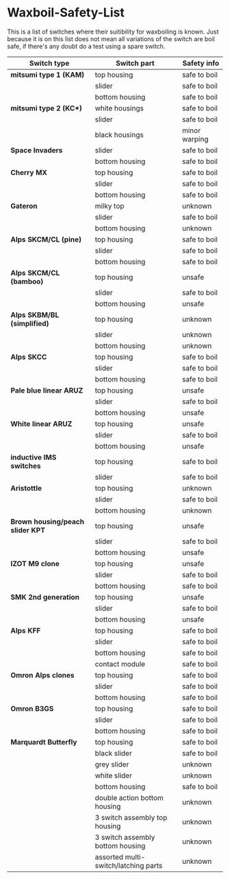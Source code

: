 # Waxboil-Safety-List

This is a list of switches where their suitibility for waxboiling is known. Just because it is on this list does not mean all variations of the switch are boil safe, if there's any doubt do a test using a spare switch.

**Switch type** | **Switch part** | **Safety info**
--|--|--
**mitsumi type 1 (KAM)** | top housing | safe to boil
| | slider | safe to boil
| | bottom housing  | safe to boil
 **mitsumi type 2 (KC\*)** | white housings | safe to boil 
| | slider          | safe to boil    
| | black housings  | minor warping   
**Space Invaders** | slider          | safe to boil    
| | bottom housing  | safe to boil    
**Cherry MX** | top housing     | safe to boil    
| | slider          | safe to boil    
| | bottom housing  | safe to boil    
**Gateron** | milky top       | unknown         
| | slider          | safe to boil    
| | bottom housing  | unknown         
**Alps SKCM/CL (pine)** | top housing     | safe to boil    
| | slider          | safe to boil    
| | bottom housing  | safe to boil    
**Alps SKCM/CL (bamboo)** | top housing     | unsafe          
| | slider          | safe to boil    
| | bottom housing  | unsafe          
**Alps SKBM/BL (simplified)** | top housing     | unknown         
| | slider          | unknown         
| | bottom housing  | unknown         
**Alps SKCC** | top housing     | safe to boil         
| | slider          | safe to boil         
| | bottom housing  | safe to boil         
**Pale blue linear ARUZ** | top housing     | unsafe         
| | slider          | safe to boil         
| | bottom housing  | unsafe
**White linear ARUZ** | top housing     | unsafe         
| | slider          | safe to boil         
| | bottom housing  | unsafe
**inductive IMS switches** | top housing     | safe to boil
| | slider          | safe to boil         
**Aristottle** | top housing     | unknown
| | slider          | safe to boil         
| | bottom housing  | unknown
**Brown housing/peach slider KPT** | top housing     | unsafe         
| | slider          | safe to boil         
| | bottom housing  | unsafe
**IZOT M9 clone** | top housing     | unsafe         
| | slider          | safe to boil         
| | bottom housing  | safe to boil
**SMK 2nd generation** | top housing     | unsafe
| | slider          | safe to boil
| | bottom housing  | unsafe
**Alps KFF** | top housing     | safe to boil
| | slider          | safe to boil
| | bottom housing  | safe to boil
| | contact module | safe to boil
**Omron Alps clones** | top housing     | safe to boil
| | slider          | safe to boil
| | bottom housing  | safe to boil
**Omron B3GS** | top housing     | safe to boil
| | slider          | safe to boil
| | bottom housing  | safe to boil
**Marquardt Butterfly** | top housing     | safe to boil
| | black slider          | safe to boil
| | grey slider          | unknown
| | white slider          | unknown
| | bottom housing  | safe to boil
| | double action bottom housing  | unknown
| | 3 switch assembly top housing | unknown
| | 3 switch assembly bottom housing | unknown
| | assorted multi-switch/latching parts | unknown
